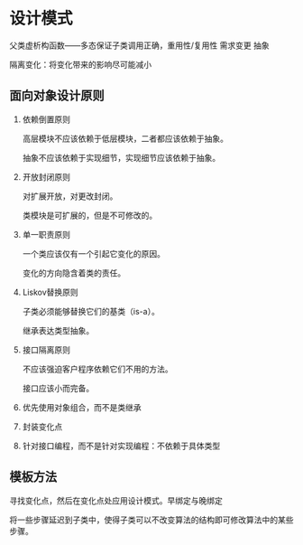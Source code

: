 # 设计模式

父类虚析构函数——多态保证子类调用正确，重用性/复用性 需求变更 抽象

隔离变化：将变化带来的影响尽可能减小

## 面向对象设计原则

1. 依赖倒置原则

   高层模块不应该依赖于低层模块，二者都应该依赖于抽象。

   抽象不应该依赖于实现细节，实现细节应该依赖于抽象。

2. 开放封闭原则

   对扩展开放，对更改封闭。

   类模块是可扩展的，但是不可修改的。

3. 单一职责原则

   一个类应该仅有一个引起它变化的原因。

   变化的方向隐含着类的责任。

4. Liskov替换原则

   子类必须能够替换它们的基类（is-a）。

   继承表达类型抽象。

5. 接口隔离原则

   不应该强迫客户程序依赖它们不用的方法。

   接口应该小而完备。

6. 优先使用对象组合，而不是类继承

7. 封装变化点

8. 针对接口编程，而不是针对实现编程：不依赖于具体类型


## 模板方法

   寻找变化点，然后在变化点处应用设计模式。早绑定与晚绑定

将一些步骤延迟到子类中，使得子类可以不改变算法的结构即可修改算法中的某些步骤。

